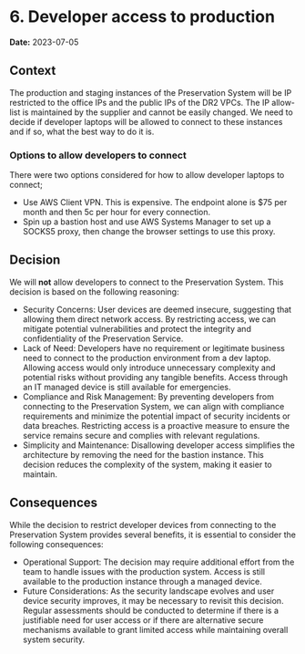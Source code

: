 # 6. Developer access to production

**Date:** 2023-07-05

## Context

The production and staging instances of the Preservation System will be IP restricted to the office IPs and the public IPs of the DR2 VPCs. The IP allow-list is maintained by the supplier and cannot be easily changed. We need to decide if developer laptops will be allowed to connect to these instances and if so, what the best way to do it is.

### Options to allow developers to connect

There were two options considered for how to allow developer laptops to connect;

- Use AWS Client VPN. This is expensive. The endpoint alone is $75 per month and then 5c per hour for every connection.
- Spin up a bastion host and use AWS Systems Manager to set up a SOCKS5 proxy, then change the browser settings to use this proxy.

## Decision

We will **not** allow developers to connect to the Preservation System. This decision is based on the following reasoning:

- Security Concerns: User devices are deemed insecure, suggesting that allowing them direct network access. By restricting access, we can mitigate potential vulnerabilities and protect the integrity and confidentiality of the Preservation Service.
- Lack of Need: Developers have no requirement or legitimate business need to connect to the production environment from a dev laptop. Allowing access would only introduce unnecessary complexity and potential risks without providing any tangible benefits. Access through an IT managed device is still available for emergencies.
- Compliance and Risk Management: By preventing developers from connecting to the Preservation System, we can align with compliance requirements and minimize the potential impact of security incidents or data breaches. Restricting access is a proactive measure to ensure the service remains secure and complies with relevant regulations.
- Simplicity and Maintenance: Disallowing developer access simplifies the architecture by removing the need for the bastion instance. This decision reduces the complexity of the system, making it easier to maintain.

## Consequences

While the decision to restrict developer devices from connecting to the Preservation System provides several benefits, it is essential to consider the following consequences:

- Operational Support: The decision may require additional effort from the team to handle issues with the production system. Access is still available to the production instance through a managed device.
- Future Considerations: As the security landscape evolves and user device security improves, it may be necessary to revisit this decision. Regular assessments should be conducted to determine if there is a justifiable need for user access or if there are alternative secure mechanisms available to grant limited access while maintaining overall system security.
